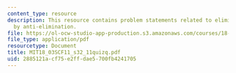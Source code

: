 ```yaml
---
content_type: resource
description: This resource contains problem statements related to elimination followed
  by anti-elimination.
file: https://ol-ocw-studio-app-production.s3.amazonaws.com/courses/18-03sc-differential-equations-fall-2011/2885121acf75e2ffdae5700fb4241705_MIT18_03SCF11_s32_11quizq.pdf
file_type: application/pdf
resourcetype: Document
title: MIT18_03SCF11_s32_11quizq.pdf
uid: 2885121a-cf75-e2ff-dae5-700fb4241705
---
```

